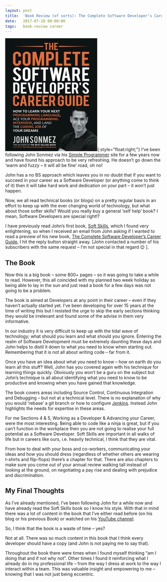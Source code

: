 ```yaml
---
layout: post
title:  'Book Review (of sorts): The Complete Software Developer’s Career Guide – John Sonmez'
date:   2017-07-28 00:00:00
tags:   book-review career
---
```

![developer guide book cover](/assets/images/john-sonmez-career-guide.png){:style="float:right;"}
I’ve been following John Sonmez via his <a href='https://simpleprogrammer.com' target='_blank'>Simple Programmer</a> site for a few years now and have found his approach to be very refreshing. He doesn’t go down the ‘warm and fuzzy – it will all be fine’ road, oh no!

John has a no BS approach which leaves you in no doubt that if you want to succeed in your career as a Software Developer (or anything come to think of it) then it will take hard work and dedication on your part – it won’t just happen.

Now, we all read technical books (or blogs) on a pretty regular basis in an effort to keep up with the ever changing world of technology, but what about those softer skills? Would you really buy a general ‘self help’ book? I mean, Software Developers are special right!?

I have previously read John’s first book, <a href='https://www.amazon.co.uk/dp/1617292397/ref=cm_sw_r_cp_dp_T1_eKVEzb83N1GZ3' target='_blank'>Soft Skills</a>, which I found very enlightening, so when I received an email from John asking if I wanted to read a preview of his new book, <a href='https://www.amazon.com/dp/B073X6GNJ1/ref=cm_sw_r_cp_dp_T2_JVVEzbWWED3QX' target='_blank'>The Complete Software Developer’s Career Guide</a>, I hit the reply button straight away. [John contacted a number of his subscribers with the same request – I’m not special in that regard 😉 ].
<!-- more -->
## The Book

Now this is a big book – some 800+ pages – so it was going to take a while to read. However, this all coincided with my planned two week holiday so being able to lay in the sun and just read a book for a few days was not going to be a problem.

The book is aimed at Developers at any point in their career – even if they haven’t actually started yet. I’ve been developing for over 15 years at the time of writing this but I resisted the urge to skip the early sections thinking they would be irrelevant and found some of the advise in them very informative.

In our industry it is very difficult to keep up with the tidal wave of technology; what should you learn and what should you ignore. Entering the realm of Software Development must be extremely daunting these days and John helps to distil it down to what you need to know when starting out. Remembering that it is not all about writing code – far from it.

Once you have an idea about what you need to know – how on earth do you learn all this stuff? Well, John has you covered again with his technique for learning things quickly. Obviously you won’t be a guru on the subject but John’s technique is all about identifying what you need to know to be productive and knowing when you have gained that knowledge.

The book covers areas including Source Control, Continuous Integration and Debugging – but not at a technical level. There is no explanation of why you would ‘rebase’ a git branch or how to configure <a href='https://jenkins.io' target='_blank'>Jenkins</a>. Instead John highlights the needs for expertise in these areas.

For me Sections 4 & 5, Working as a Developer & Advancing your Career, were the most interesting. Being able to code like a ninja is great, but if you can’t function in the workplace then you are not going to realise your full potential as a Software Developer. Soft Skills are important in all walks of life but in careers like ours, i.e. heavily technical, I think that they are vital.

From how to deal with your boss and co-workers, communicating your ideas and how you should dress (regardless of whether others are wearing t-shirts and flip-flops) there’s a chapter for that. There are also chapters to make sure you come out of your annual review walking tall instead of looking at the ground, on negotiating a pay rise and dealing with prejudice and discrimination.

## My Final Thoughts

As I’ve already mentioned, I’ve been following John for a while now and have already read the Soft Skills book so I know his style. With that in mind there was a lot of content in the book that I’ve either read before (on his blog or his previous Book) or watched on his <a href='https://www.youtube.com/user/jsonmez' target='_blank'>YouTube channel</a>.

So, I think that the book is a waste of time – yes?

Not at all. There was so much content in this book that I think every developer should have a copy (and John is not paying me to say that).

Throughout the book there were times when I found myself thinking “am I doing that and if not why not”. Other times I found it reinforcing what I already do in my professional life – from the way I dress at work to the way I interact within a team. This was valuable insight and empowering to me – knowing that I was not just being eccentric.